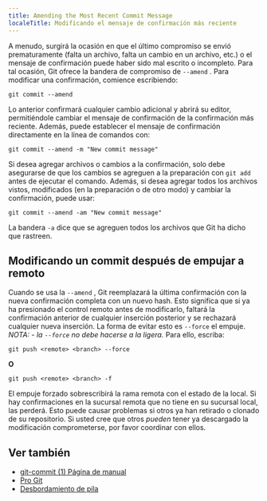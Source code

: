 ```yaml
---
title: Amending the Most Recent Commit Message
localeTitle: Modificando el mensaje de confirmación más reciente
---
```

A menudo, surgirá la ocasión en que el último compromiso se envió prematuramente (falta un archivo, falta un cambio en un archivo, etc.) o el mensaje de confirmación puede haber sido mal escrito o incompleto. Para tal ocasión, Git ofrece la bandera de compromiso de `--amend` . Para modificar una confirmación, comience escribiendo:
```
git commit --amend 
```

Lo anterior confirmará cualquier cambio adicional y abrirá su editor, permitiéndole cambiar el mensaje de confirmación de la confirmación más reciente. Además, puede establecer el mensaje de confirmación directamente en la línea de comandos con:
```
git commit --amend -m "New commit message" 
```

Si desea agregar archivos o cambios a la confirmación, solo debe asegurarse de que los cambios se agreguen a la preparación con `git add` antes de ejecutar el comando. Además, si desea agregar todos los archivos vistos, modificados (en la preparación o de otro modo) y cambiar la confirmación, puede usar:
```
git commit --amend -am "New commit message" 
```

La bandera `-a` dice que se agreguen todos los archivos que Git ha dicho que rastreen.

## Modificando un commit después de empujar a remoto

Cuando se usa la `--amend` , Git reemplazará la última confirmación con la nueva confirmación completa con un nuevo hash. Esto significa que si ya ha presionado el control remoto antes de modificarlo, faltará la confirmación anterior de cualquier inserción posterior y se rechazará cualquier nueva inserción. La forma de evitar esto es `--force` el empuje. _NOTA: - la `--force` no debe hacerse a la ligera._ Para ello, escriba:
```
git push <remote> <branch> --force 
```

**O**
```
git push <remote> <branch> -f 
```

El empuje forzado sobrescribirá la rama remota con el estado de la local. Si hay confirmaciones en la sucursal remota que no tiene en su sucursal local, las perderá. Esto puede causar problemas si otros ya han retirado o clonado de su repositorio. Si usted cree que otros _pueden_ tener ya descargado la modificación comprometerse, por favor coordinar con ellos.

## Ver también

*   [git-commit (1) Página de manual](https://www.kernel.org/pub/software/scm/git/docs/git-commit.html)
*   [Pro Git](https://git-scm.com/book/en/v2/Git-Tools-Rewriting-History)
*   [Desbordamiento de pila](http://stackoverflow.com/questions/179123/edit-an-incorrect-commit-message-in-git/179147#179147)